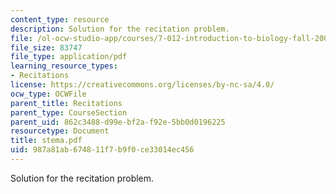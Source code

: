 ```yaml
---
content_type: resource
description: Solution for the recitation problem.
file: /ol-ocw-studio-app/courses/7-012-introduction-to-biology-fall-2004/987a81ab674811f7b9f0ce33014ec456_stema.pdf
file_size: 83747
file_type: application/pdf
learning_resource_types:
- Recitations
license: https://creativecommons.org/licenses/by-nc-sa/4.0/
ocw_type: OCWFile
parent_title: Recitations
parent_type: CourseSection
parent_uid: 862c3488-d99e-bf2a-f92e-5bb0d0196225
resourcetype: Document
title: stema.pdf
uid: 987a81ab-6748-11f7-b9f0-ce33014ec456
---
```

Solution for the recitation problem.